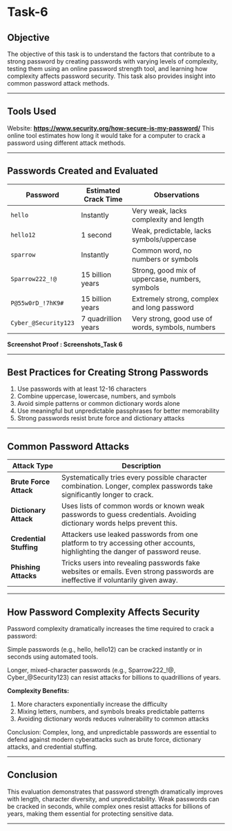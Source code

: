 # Task-6

## Objective
The objective of this task is to understand the factors that contribute to a strong password by creating passwords with varying levels of complexity, testing them using an online password strength tool, and learning how complexity affects password security. This task also provides insight into common password attack methods.

---

## Tools Used
Website: **https://www.security.org/how-secure-is-my-password/**
This online tool estimates how long it would take for a computer to crack a password using different attack methods.

---

## Passwords Created and Evaluated

| **Password**         | **Estimated Crack Time** |                 **Observations**                 |
| -------------------- | ------------------------ | ------------------------------------------------ |
| `hello`              | Instantly                | Very weak, lacks complexity and length           |
| `hello12`            | 1 second                 | Weak, predictable, lacks symbols/uppercase       |
| `sparrow`            | Instantly                | Common word, no numbers or symbols               |
| `Sparrow222_!@`      | 15 billion years         | Strong, good mix of uppercase, numbers, symbols  |
| `P@55w0rD_!7hK9#`    | 15 billion years         | Extremely strong, complex and long password      |
| `Cyber_@Security123` | 7 quadrillion years      | Very strong, good use of words, symbols, numbers |

**Screenshot Proof : Screenshots_Task 6**

---

## Best Practices for Creating Strong Passwords
1. Use passwords with at least 12-16 characters
2. Combine uppercase, lowercase, numbers, and symbols
3. Avoid simple patterns or common dictionary words alone
4. Use meaningful but unpredictable passphrases for better memorability
5. Strong passwords resist brute force and dictionary attacks

---

## Common Password Attacks

| **Attack Type**         | **Description**                                                                                                                     |
| ----------------------- | ----------------------------------------------------------------------------------------------------------------------------------- |
| **Brute Force Attack**  | Systematically tries every possible character combination. Longer, complex passwords take significantly longer to crack.            |
| **Dictionary Attack**   | Uses lists of common words or known weak passwords to guess credentials. Avoiding dictionary words helps prevent this.              |
| **Credential Stuffing** | Attackers use leaked passwords from one platform to try accessing other accounts, highlighting the danger of password reuse.        |
| **Phishing Attacks**    | Tricks users into revealing passwords fake websites or emails. Even strong passwords are ineffective if voluntarily given away. |

---

## How Password Complexity Affects Security
Password complexity dramatically increases the time required to crack a password:

Simple passwords (e.g., hello, hello12) can be cracked instantly or in seconds using automated tools.

Longer, mixed-character passwords (e.g., Sparrow222_!@, Cyber_@Security123) can resist attacks for billions to quadrillions of years.

**Complexity Benefits:**
1. More characters exponentially increase the difficulty
2. Mixing letters, numbers, and symbols breaks predictable patterns
3. Avoiding dictionary words reduces vulnerability to common attacks

Conclusion: Complex, long, and unpredictable passwords are essential to defend against modern cyberattacks such as brute force, dictionary attacks, and credential stuffing.

---

## Conclusion
This evaluation demonstrates that password strength dramatically improves with length, character diversity, and unpredictability. Weak passwords can be cracked in seconds, while complex ones resist attacks for billions of years, making them essential for protecting sensitive data.

---



